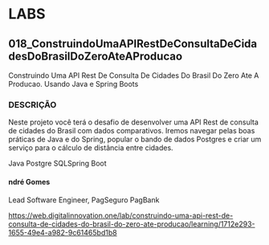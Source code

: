 # LABS

## 018_ConstruindoUmaAPIRestDeConsultaDeCidadesDoBrasilDoZeroAteAProducao
Construindo Uma API Rest De Consulta De Cidades Do Brasil Do Zero Ate A Producao. Usando Java e Spring Boots

### DESCRIÇÃO
Neste projeto você terá o desafio de desenvolver uma API Rest de consulta de cidades do Brasil com dados comparativos. Iremos navegar pelas boas práticas de Java e do Spring, popular o bando de dados Postgres e criar um serviço para o cálculo de distância entre cidades.

Java Postgre SQLSpring Boot

#### ndré Gomes
Lead Software Engineer, PagSeguro PagBank

https://web.digitalinnovation.one/lab/construindo-uma-api-rest-de-consulta-de-cidades-do-brasil-do-zero-ate-producao/learning/1712e293-1655-49e4-a982-9c61465bd1b8
